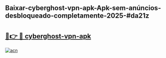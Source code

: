 ## Baixar-cyberghost-vpn-apk-Apk-sem-anúncios-desbloqueado-completamente-2025-#da21z

# <h2><a href="https://ainizakaria.my?title=cyberghost-vpn-apk&ref=22M">🔗👉 🔴 cyberghost-vpn-apk</a></h2>

[![acn](https://github.com/user-attachments/assets/0f9c940e-d8b0-45ae-aac7-cd30a18b3e1c)](https://ainizakaria.my?title=cyberghost-vpn-apk&ref=22M)

